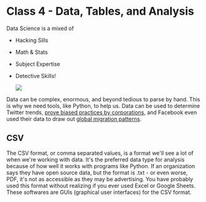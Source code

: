 # Class 4 - Data, Tables, and Analysis

Data Science is a mixed of

- Hacking Sills

- Math & Stats

- Subject Expertise

- Detective Skills!

  ![](C:\Users\kat.sullivan\School\Classes\wpp-python-intro\Class04-DataAndAnalysis\Capture.png)

Data can be complex, enormous, and beyond tedious to parse by hand. This is why we need tools, like Python, to help us. Data can be used to determine Twitter trends, [prove biased practices by corporations](https://www.propublica.org/article/minority-neighborhoods-higher-car-insurance-premiums-white-areas-same-risk), and Facebook even used their data to draw out [global migration patterns](https://www.facebook.com/notes/10158928002728415/).

## CSV

The CSV format, or comma separated values, is a format we'll see a lot of when we're working with data. It's the preferred data type for analysis because of how well it works with programs like Python. If an organization says they have open source data, but the format is .txt - or even worse, PDF, it's not as accessible as they may be advertising. You have probably used this format without realizing if you ever used Excel or Google Sheets. These softwares are GUIs (graphical user interfaces) for the CSV format. 